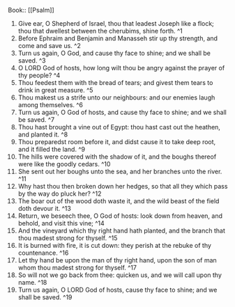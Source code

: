  Book:: [[Psalm]]
 1. Give ear, O Shepherd of Israel, thou that leadest Joseph like a flock; thou that dwellest between the cherubims, shine forth. ^1
 2. Before Ephraim and Benjamin and Manasseh stir up thy strength, and come and save us. ^2
 3. Turn us again, O God, and cause thy face to shine; and we shall be saved. ^3
 4. O LORD God of hosts, how long wilt thou be angry against the prayer of thy people? ^4
 5. Thou feedest them with the bread of tears; and givest them tears to drink in great measure. ^5
 6. Thou makest us a strife unto our neighbours: and our enemies laugh among themselves. ^6
 7. Turn us again, O God of hosts, and cause thy face to shine; and we shall be saved. ^7
 8. Thou hast brought a vine out of Egypt: thou hast cast out the heathen, and planted it. ^8
 9. Thou preparedst room before it, and didst cause it to take deep root, and it filled the land. ^9
 10. The hills were covered with the shadow of it, and the boughs thereof were like the goodly cedars. ^10
 11. She sent out her boughs unto the sea, and her branches unto the river. ^11
 12. Why hast thou then broken down her hedges, so that all they which pass by the way do pluck her? ^12
 13. The boar out of the wood doth waste it, and the wild beast of the field doth devour it. ^13
 14. Return, we beseech thee, O God of hosts: look down from heaven, and behold, and visit this vine; ^14
 15. And the vineyard which thy right hand hath planted, and the branch that thou madest strong for thyself. ^15
 16. It is burned with fire, it is cut down: they perish at the rebuke of thy countenance. ^16
 17. Let thy hand be upon the man of thy right hand, upon the son of man whom thou madest strong for thyself. ^17
 18. So will not we go back from thee: quicken us, and we will call upon thy name. ^18
 19. Turn us again, O LORD God of hosts, cause thy face to shine; and we shall be saved. ^19
